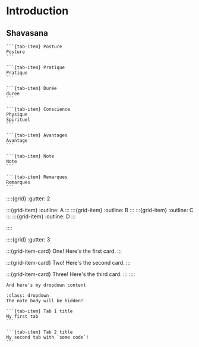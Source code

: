# Introduction

## Shavasana

````{tab-set}
```{tab-item} Posture
Posture
```

```{tab-item} Pratique
Pratique
```

```{tab-item} Durée
duree
```

```{tab-item} Conscience
Physique 
Spirituel
```

```{tab-item} Avantages
Avantage
```

```{tab-item} Note
Note
```

```{tab-item} Remarques
Remarques
```

````

::::{grid}
:gutter: 2

:::{grid-item}
:outline:
A
:::
:::{grid-item}
:outline:
B
:::
:::{grid-item}
:outline:
C
:::
:::{grid-item}
:outline:
D
:::

::::


::::{grid}
:gutter: 3

:::{grid-item-card} One!
Here's the first card.
:::

:::{grid-item-card} Two!
Here's the second card.
:::

:::{grid-item-card} Three!
Here's the third card.
:::
::::

```{dropdown} Here's my dropdown
And here's my dropdown content
```


```{note}
:class: dropdown
The note body will be hidden!
```

````{tab-set}
```{tab-item} Tab 1 title
My first tab
```

```{tab-item} Tab 2 title
My second tab with `some code`!
```
````